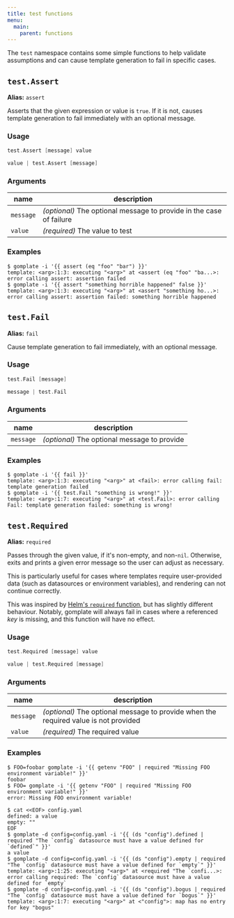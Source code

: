 ```yaml
---
title: test functions
menu:
  main:
    parent: functions
---
```


The `test` namespace contains some simple functions to help validate
assumptions and can cause template generation to fail in specific cases.

## `test.Assert`

**Alias:** `assert`

Asserts that the given expression or value is `true`. If it is not, causes
template generation to fail immediately with an optional message.

### Usage
```go
test.Assert [message] value 
```

```go
value | test.Assert [message]  
```

### Arguments

| name | description |
|------|-------------|
| `message` | _(optional)_ The optional message to provide in the case of failure |
| `value` | _(required)_ The value to test |

### Examples

```console
$ gomplate -i '{{ assert (eq "foo" "bar") }}'
template: <arg>:1:3: executing "<arg>" at <assert (eq "foo" "ba...>: error calling assert: assertion failed
$ gomplate -i '{{ assert "something horrible happened" false }}'
template: <arg>:1:3: executing "<arg>" at <assert "something ho...>: error calling assert: assertion failed: something horrible happened
```

## `test.Fail`

**Alias:** `fail`

Cause template generation to fail immediately, with an optional message.

### Usage
```go
test.Fail [message] 
```

```go
message | test.Fail  
```

### Arguments

| name | description |
|------|-------------|
| `message` | _(optional)_ The optional message to provide |

### Examples

```console
$ gomplate -i '{{ fail }}'
template: <arg>:1:3: executing "<arg>" at <fail>: error calling fail: template generation failed
$ gomplate -i '{{ test.Fail "something is wrong!" }}'
template: <arg>:1:7: executing "<arg>" at <test.Fail>: error calling Fail: template generation failed: something is wrong!
```

## `test.Required`

**Alias:** `required`

Passes through the given value, if it's non-empty, and non-`nil`. Otherwise,
exits and prints a given error message so the user can adjust as necessary.

This is particularly useful for cases where templates require user-provided
data (such as datasources or environment variables), and rendering can not
continue correctly.

This was inspired by [Helm's `required` function](https://github.com/kubernetes/helm/blob/master/docs/charts_tips_and_tricks.md#know-your-template-functions),
but has slightly different behaviour. Notably, gomplate will always fail in
cases where a referenced _key_ is missing, and this function will have no
effect.

### Usage
```go
test.Required [message] value 
```

```go
value | test.Required [message]  
```

### Arguments

| name | description |
|------|-------------|
| `message` | _(optional)_ The optional message to provide when the required value is not provided |
| `value` | _(required)_ The required value |

### Examples

```console
$ FOO=foobar gomplate -i '{{ getenv "FOO" | required "Missing FOO environment variable!" }}'
foobar
$ FOO= gomplate -i '{{ getenv "FOO" | required "Missing FOO environment variable!" }}'
error: Missing FOO environment variable!
```
```console
$ cat <<EOF> config.yaml
defined: a value
empty: ""
EOF
$ gomplate -d config=config.yaml -i '{{ (ds "config").defined | required "The `config` datasource must have a value defined for `defined`" }}'
a value
$ gomplate -d config=config.yaml -i '{{ (ds "config").empty | required "The `config` datasource must have a value defined for `empty`" }}'
template: <arg>:1:25: executing "<arg>" at <required "The `confi...>: error calling required: The `config` datasource must have a value defined for `empty`
$ gomplate -d config=config.yaml -i '{{ (ds "config").bogus | required "The `config` datasource must have a value defined for `bogus`" }}'
template: <arg>:1:7: executing "<arg>" at <"config">: map has no entry for key "bogus"
```
